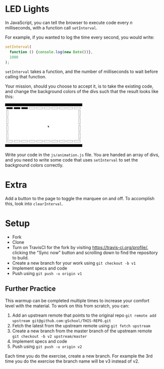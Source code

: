 # LED Lights

In JavaScript, you can tell the browser to execute code every _n_ milliseconds, with a function call `setInterval`.

For example, if you wanted to log the time every second, you would write:

```javascript
setInterval(
  function () {console.log(new Date())}, 
  1000
);
```

`setInterval` takes a function, and the number of milliseconds to wait before calling that function.

Your mission, should you choose to accept it, is to take the existing code, and change the background colors of the
 divs such that the result looks like this:

<img src="img/marquee.gif" style="width: 50%;" />

Write your code in the `js/animation.js` file.  You are handed an array of divs, and you need to write some code
that uses `setInterval` to set the background colors correctly.

# Extra

Add a button to the page to toggle the marquee on and off.  To accomplish this, look into `clearInterval`.

# Setup

* Fork
* Clone
* Turn on TravisCI for the fork by
  visiting https://travis-ci.org/profile/<github user name>, clicking the "Sync now" button
  and scrolling down to find the repository to build.
* Create a new branch for your work using `git checkout -b v1`
* Implement specs and code
* Push using `git push -u origin v1`

## Further Practice

This warmup can be completed multiple times to increase your comfort level with the material.
To work on this from scratch, you can:

1. Add an upstream remote that points to the original repo `git remote add upstream git@github.com:gSchool/THIS-REPO.git`
1. Fetch the latest from the upstream remote using `git fetch upstream`
1. Create a new branch from the master branch of the upstream remote `git checkout -b v2 upstream/master`
1. Implement specs and code
1. Push using `git push -u origin v2`

Each time you do the exercise, create a new branch. For example the 3rd time you do the exercise the branch
name will be v3 instead of v2.